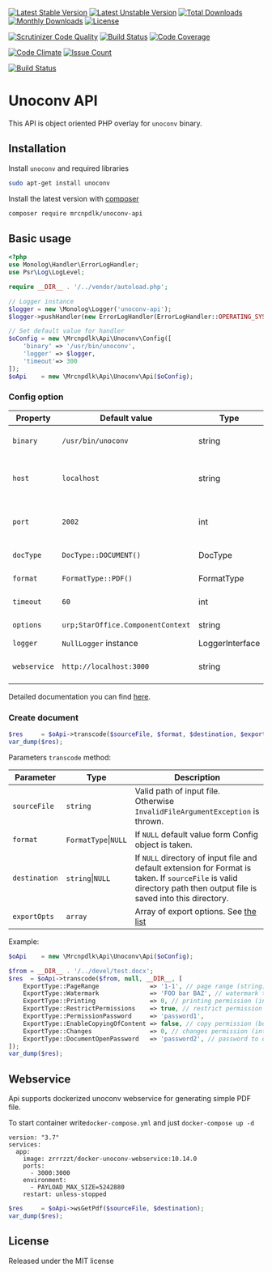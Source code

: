 [![Latest Stable Version](https://img.shields.io/github/release/mrcnpdlk/unoconv-api.svg)](https://packagist.org/packages/mrcnpdlk/unoconv-api)
[![Latest Unstable Version](https://poser.pugx.org/mrcnpdlk/unoconv-api/v/unstable.png)](https://packagist.org/packages/mrcnpdlk/unoconv-api)
[![Total Downloads](https://img.shields.io/packagist/dt/mrcnpdlk/unoconv-api.svg)](https://packagist.org/packages/mrcnpdlk/unoconv-api)
[![Monthly Downloads](https://img.shields.io/packagist/dm/mrcnpdlk/unoconv-api.svg)](https://packagist.org/packages/mrcnpdlk/unoconv-api)
[![License](https://img.shields.io/packagist/l/mrcnpdlk/unoconv-api.svg)](https://packagist.org/packages/mrcnpdlk/unoconv-api)    

[![Scrutinizer Code Quality](https://scrutinizer-ci.com/g/mrcnpdlk/unoconv-api/badges/quality-score.png?b=master)](https://scrutinizer-ci.com/g/mrcnpdlk/unoconv-api/?branch=master) 
[![Build Status](https://scrutinizer-ci.com/g/mrcnpdlk/unoconv-api/badges/build.png?b=master)](https://scrutinizer-ci.com/g/mrcnpdlk/unoconv-api/build-status/master)
[![Code Coverage](https://scrutinizer-ci.com/g/mrcnpdlk/unoconv-api/badges/coverage.png?b=master)](https://scrutinizer-ci.com/g/mrcnpdlk/unoconv-api/?branch=master)

[![Code Climate](https://codeclimate.com/github/mrcnpdlk/unoconv-api/badges/gpa.svg)](https://codeclimate.com/github/mrcnpdlk/unoconv-api) 
[![Issue Count](https://codeclimate.com/github/mrcnpdlk/unoconv-api/badges/issue_count.svg)](https://codeclimate.com/github/mrcnpdlk/unoconv-api)


[![Build Status](https://travis-ci.com/mrcnpdlk/unoconv-api.svg?branch=master)](https://travis-ci.com/mrcnpdlk/unoconv-api)

# Unoconv API

This API is object oriented PHP overlay for `unoconv` binary.

## Installation

Install `unoconv` and required libraries

```bash
sudo apt-get install unoconv
```

Install the latest version with [composer](https://packagist.org/packages/mrcnpdlk/unoconv-api)
```bash
composer require mrcnpdlk/unoconv-api
```

## Basic usage

```php
<?php
use Monolog\Handler\ErrorLogHandler;
use Psr\Log\LogLevel;

require __DIR__ . '/../vendor/autoload.php';

// Logger instance
$logger = new \Monolog\Logger('unoconv-api');
$logger->pushHandler(new ErrorLogHandler(ErrorLogHandler::OPERATING_SYSTEM, LogLevel::DEBUG));

// Set default value for handler
$oConfig = new \Mrcnpdlk\Api\Unoconv\Config([
    'binary' => '/usr/bin/unoconv',
    'logger' => $logger,
    'timeout'=> 300
]);
$oApi    = new \Mrcnpdlk\Api\Unoconv\Api($oConfig);
```

### Config option

| Property     | Default value                     | Type            | Description                                                  |
| ------------ | --------------------------------- | --------------- | ------------------------------------------------------------ |
| `binary`     | `/usr/bin/unoconv`                | string          | executable `unoconv` library                                 |
| `host`       | `localhost`                       | string          | Host where libreoffice server is listen                      |
| `port`       | `2002`                            | int             | Port where libreoffice server is listen                      |
| `docType`    | `DocType::DOCUMENT()`             | DocType         | Document type                                                |
| `format`     | `FormatType::PDF()`               | FormatType      | Output format                                                |
| `timeout`    | `60`                              | int             | Connection timeout                                           |
| `options`    | `urp;StarOffice.ComponentContext` | string          | Connection option                                            |
| `logger`     | `NullLogger` instance             | LoggerInterface | Logger                                                       |
| `webservice` | `http://localhost:3000`           | string          | External WebService url, [see](https://github.com/zrrrzzt/docker-unoconv-webservice) |

Detailed documentation you can find [here](https://linux.die.net/man/1/unoconv).

### Create document

```php
$res     = $oApi->transcode($sourceFile, $format, $destination, $exportOpts);
var_dump($res);
```

Parameters `transcode` method:

| Parameter     | Type                | Description                                                  |
| ------------- | ------------------- | ------------------------------------------------------------ |
| `sourceFile`  | `string`            | Valid path of input file. Otherwise `InvalidFileArgumentException` is thrown. |
| `format`      | `FormatType`\|`NULL` | If `NULL` default value form Config object is taken.         |
| `destination` | `string`\|`NULL`     | If `NULL` directory of input file and default extension for Format is taken. If `sourceFile` is valid directory path then output file is saved into this directory. |
| `exportOpts` | `array` | Array of export options. See [the list](https://github.com/unoconv/unoconv/blob/master/doc/filters.adoc) |

Example:

```php
$oApi    = new \Mrcnpdlk\Api\Unoconv\Api($oConfig);

$from = __DIR__ . '/../devel/test.docx';
$res  = $oApi->transcode($from, null, __DIR__, [
    ExportType::PageRange              => '1-1', // page range (string)
    ExportType::Watermark              => 'FOO bar BAZ', // watermark text (string)
    ExportType::Printing               => 0, // printing permission (int)
    ExportType::RestrictPermissions    => true, // restrict permission (bool)
    ExportType::PermissionPassword     => 'password1',
    ExportType::EnableCopyingOfContent => false, // copy permission (bool)
    ExportType::Changes                => 0, // changes permission (int)
    ExportType::DocumentOpenPassword   => 'password2', // password to open file (string)
]);
var_dump($res);
```

## Webservice

Api supports dockerized unoconv webservice for generating simple PDF file.

To start container write`docker-compose.yml` and just `docker-compose up -d`

```
version: "3.7"
services:
  app:
    image: zrrrzzt/docker-unoconv-webservice:10.14.0
    ports:
      - 3000:3000
    environment:
      - PAYLOAD_MAX_SIZE=5242880
    restart: unless-stopped
```

```php
$res     = $oApi->wsGetPdf($sourceFile, $destination);
var_dump($res);
```



## License

Released under the MIT license
